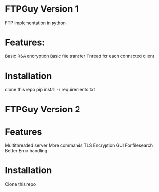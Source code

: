 # FTPGuy Version 1

FTP implementation in python


  # Features:
  Basic RSA encryption
  Basic file transfer
  Thread for each connected client
  
  # Installation
  clone this repo
  pip install -r requirements.txt
  

# FTPGuy Version 2

  # Features
  Multithreaded server
  More commands
  TLS Encryption
  GUI For filesearch
  Better Error handling
  
  # Installation
  
  Clone this repo
  
